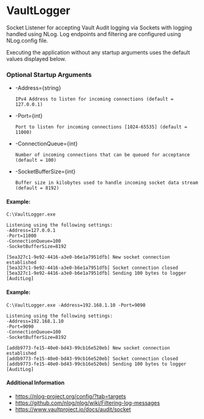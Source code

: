 # VaultLogger
Socket Listener for accepting Vault Audit logging via Sockets with logging handled using NLog.  Log endpoints and filtering are configured using NLog.config file.

Executing the application without any startup arguments uses the default values displayed below.

### Optional Startup Arguments
  * -Address={string}
  
        IPv4 Address to listen for incoming connections (default = 127.0.0.1)
  * -Port={int}
  
        Port to listen for incoming connections [1024-65535] (default = 11000)
  * -ConnectionQueue={int}
  
        Number of incoming connections that can be queued for acceptance (default = 100)
  * -SocketBufferSize={int}

        Buffer size in kilobytes used to handle incoming socket data stream (default = 8192)

#### Example:
```
C:\VaultLogger.exe

Listening using the following settings:
-Address=127.0.0.1
-Port=11000
-ConnectionQueue=100
-SocketBufferSize=8192

[5ea327c1-9e92-4416-a3e0-b6e1a7951dfb] New socket connection established
[5ea327c1-9e92-4416-a3e0-b6e1a7951dfb] Socket connection closed
[5ea327c1-9e92-4416-a3e0-b6e1a7951dfb] Sending 100 bytes to logger [AuditLog]
```

#### Example:
```
C:\VaultLogger.exe -Address=192.168.1.10 -Port=9090

Listening using the following settings:
-Address=192.168.1.10
-Port=9090
-ConnectionQueue=100
-SocketBufferSize=8192

[addb9773-fe15-40e0-bd43-99cb16e520eb] New socket connection established
[addb9773-fe15-40e0-bd43-99cb16e520eb] Socket connection closed
[addb9773-fe15-40e0-bd43-99cb16e520eb] Sending 100 bytes to logger [AuditLog]
```
#### Additional Information
  * https://nlog-project.org/config/?tab=targets
  * https://github.com/nlog/nlog/wiki/Filtering-log-messages
  * https://www.vaultproject.io/docs/audit/socket
